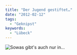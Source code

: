 ```yaml
---
title: "Der Jugend gestiftet…"
date: "2012-02-12"
tags:
  - "Geknipst"
keywords:
  - "Lübeck"
---
```


![Sowas gibt's auch nur in…](/images/codecandies/20120212-184116.jpg)
